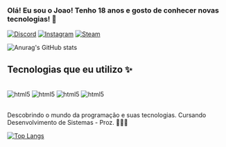
### Olá! Eu sou o Joao! Tenho 18 anos e gosto de conhecer novas tecnologias! 🤙

[![Discord](https://img.shields.io/badge/Discord-7289DA?style=for-the-badge&logo=discord&logoColor=white)](https://discord.com/users/757817444818485290)
[![Instagram](https://img.shields.io/badge/Instagram-E4405F.svg?style=for-the-badge&logo=Instagram&logoColor=white)](https://www.instagram.com/snoweez69/)
[![Steam](https://img.shields.io/badge/Steam-000000?style=for-the-badge&logo=steam&logoColor=white)](https://steamcommunity.com/id/manpaq/)


![Anurag's GitHub stats](https://github-readme-stats.vercel.app/api?username=joaoolisboa&show_icons=true&theme=transparent)

## Tecnologias que eu utilizo ✨

<div style='display: inline_block'><br>
    <img align='center' alt='html5' src='https://img.shields.io/badge/HTML5-E34F26?style=for-the-badge&logo=html5&logoColor=white' />
    <img align='center' alt='html5' src='https://img.shields.io/badge/CSS-239120?&style=for-the-badge&logo=css3&logoColor=white ' />
    <img align='center' alt='html5' src='https://img.shields.io/badge/JavaScript-F7DF1E?style=for-the-badge&logo=javascript&logoColor=black' />
    <img align='center' alt='html5' src='https://img.shields.io/badge/React-20232A?style=for-the-badge&logo=react&logoColor=61DAFB' />
</div><br>

Descobrindo o mundo da programação e suas tecnologias. Cursando Desenvolvimento de Sistemas - Proz. 🧑🏻‍🎓

[![Top Langs](https://github-readme-stats.vercel.app/api/top-langs/?username=anuraghazra&layout=pie)](https://github.com/joaoolisboa/github-readme-stats)
